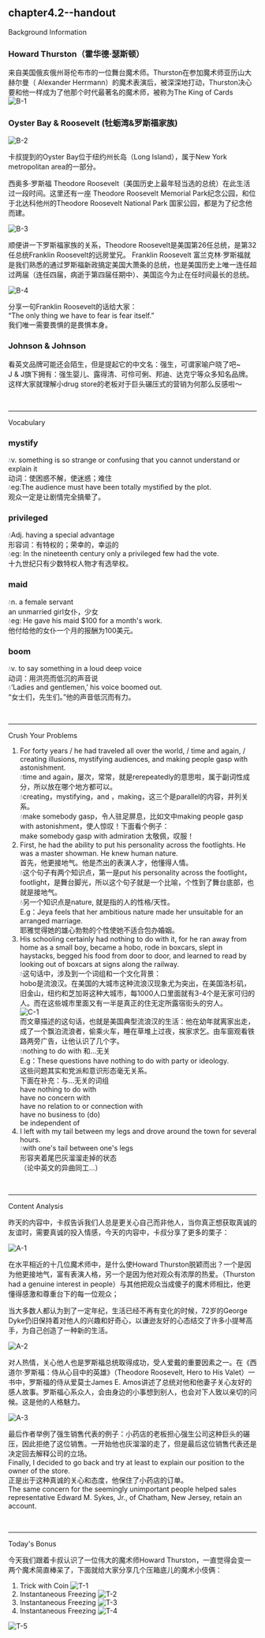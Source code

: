 
chapter4.2--handout
---
Background Information

### Howard Thurston（霍华德·瑟斯顿）

来自美国俄亥俄州哥伦布市的一位舞台魔术师。Thurston在参加魔术师亚历山大赫尔曼（ Alexander Herrmann）的魔术表演后，被深深地打动，Thurston决心要和他一样成为了他那个时代最著名的魔术师，被称为The King of Cards  
![B-1](\images\handouts\part4\chapter4-2\B-1.jpg)  


### Oyster Bay & Roosevelt (牡蛎湾&罗斯福家族) 

![B-2](\images\handouts\part4\chapter4-2\B-2.jpg)  

卡叔提到的Oyster Bay位于纽约州长岛（Long Island），属于New York metropolitan area的一部分。  

西奥多·罗斯福 Theodore Roosevelt（美国历史上最年轻当选的总统）在此生活过一段时间。这里还有一座 Theodore Roosevelt Memorial Park纪念公园，和位于北达科他州的Theodore Roosevelt National Park 国家公园，都是为了纪念他而建。  

![B-3](\images\handouts\part4\chapter4-2\B-3.jpg)  

顺便讲一下罗斯福家族的关系，Theodore Roosevelt是美国第26任总统，是第32任总统Franklin Roosevelt的远房堂兄。
Franklin Roosevelt 富兰克林·罗斯福就是我们熟悉的通过罗斯福新政搞定美国大萧条的总统，也是美国历史上唯一连任超过两届（连任四届，病逝于第四届任期中）、美国迄今为止在任时间最长的总统。  

![B-4](\images\handouts\part4\chapter4-2\B-4.jpg)  

分享一句Franklin Roosevelt的话给大家：  
“The only thing we have to fear is fear itself.”  
我们唯一需要畏惧的是畏惧本身。  

### Johnson & Johnson

看英文品牌可能还会陌生，但是提起它的中文名：强生，可谓家喻户晓了吧~  
J & J旗下拥有：强生婴儿、露得清、可伶可俐、邦迪、达克宁等众多知名品牌。这样大家就理解小drug store的老板对于巨头碾压式的营销为何那么反感啦～  

<br>

---
Vocabulary

### mystify

💧v. something is so strange or confusing that you cannot understand or explain it  
动词：使困惑不解，使迷惑；难住  
💧eg:The audience must have been totally mystified by the plot.  
观众一定是让剧情完全搞晕了。  

### privileged

💧Adj. having a special advantage  
形容词：有特权的；荣幸的，幸运的  
💧eg: In the nineteenth century only a privileged few had the vote.  
十九世纪只有少数特权人物才有选举权。  

### maid

💧n. a female servant  
an unmarried girl女仆，少女  
💧eg: He gave his maid $100 for a month's work.  
他付给他的女仆一个月的报酬为100美元。  

### boom

💧v. to say something in a loud deep voice  
动词：用洪亮而低沉的声音说  
💧‘Ladies and gentlemen,’ his voice boomed out.  
“女士们，先生们。”他的声音低沉而有力。  

<br>

---
Crush Your Problems

1. For forty years / he had traveled all over the world, / time and again, / creating illusions, mystifying audiences, and making people gasp with astonishment.  
💧time and again，屡次，常常，就是rerepeatedly的意思啦，属于副词性成分，所以放在哪个地方都可以。  
💧creating，mystifying，and ，making，这三个是parallel的内容，并列关系。  
💧make somebody gasp，令人驻足屏息，比如文中making people gasp with astonishment，使人惊叹！下面看个例子：  
make somebody gasp with admiration 太敬佩，叹服！  
2. First, he had the ability to put his personality across the footlights. He was a master showman. He knew human nature.  
首先，他更接地气。他是杰出的表演人才，他懂得人情。  
💧这个句子有两个知识点，第一是put his personality across the footlight，footlight，是舞台脚光，所以这个句子就是一个比喻，个性到了舞台底部，也就是接地气。  
💧另一个知识点是nature, 就是指的人的性格/天性。  
E.g：Jeya feels that her ambitious nature made her unsuitable for an arranged marriage.  
耶雅觉得她的雄心勃勃的个性使她不适合包办婚姻。  
3. His schooling certainly had nothing to do with it, for he ran away from home as a small boy, became a hobo, rode in boxcars, slept in haystacks, begged his food from door to door, and learned to read by looking out of boxcars at signs along the railway.  
💧这句话中，涉及到一个词组和一个文化背景：  
hobo是流浪汉。在美国的大城市这种流浪汉现象尤为突出，在美国洛杉矶，旧金山，纽约和芝加哥这种大城市，每1000人口里面就有3-4个是无家可归的人。而在这些城市里面又有一半是真正的住无定所露宿街头的穷人。  
![C-1](\images\handouts\part4\chapter4-2\C-1.jpg)  
而文章描述的这句话，也就是美国典型流浪汉的生活：他在幼年就离家出走，成了一个飘泊流浪者，偷乘火车，睡在草堆上过夜，挨家求乞。由车窗观看铁路两旁广告，让他认识了几个字。  
💧nothing to do with 和...无关  
E.g：These questions have nothing to do with party or ideology.  
这些问题其实和党派和意识形态毫无关系。  
下面在补充：与…无关的词组  
have nothing to do with  
have no concern with  
have no relation to or connection with  
have no business to (do)  
be independent of  
4. I left with my tail between my legs and drove around the town for several hours.  
💧with one's tail between one's legs  
形容夹着尾巴灰溜溜走掉的状态  
（论中英文的异曲同工...）  

<br>

---
Content Analysis

昨天的内容中，卡叔告诉我们人总是更关心自己而非他人，当你真正想获取真诚的友谊时，需要真诚的投入情感，今天的内容中，卡叔分享了更多的栗子：  

![A-1](\images\handouts\part4\chapter4-2\A-1.jpg)  

在水平相近的十几位魔术师中，是什么使Howard Thurston脱颖而出？一个是因为他更接地气，富有表演人格，另一个是因为他对观众有浓厚的热爱。（Thurston had a genuine interest in people）与其他把观众当成傻子的魔术师相比，他更懂得感激和尊重台下的每一位观众；  

当大多数人都认为到了一定年纪，生活已经不再有变化的时候，72岁的George Dyke仍旧保持着对他人的兴趣和好奇心，以谦逊友好的心态结交了许多小提琴高手，为自己创造了一种新的生活。  

![A-2](\images\handouts\part4\chapter4-2\A-2.jpg)  

对人热情，关心他人也是罗斯福总统取得成功，受人爱戴的重要因素之一。在《西道尔·罗斯福：侍从心目中的英雄》（Theodore Roosevelt, Hero to His Valet）一书中，罗斯福的侍从爱莫士James E. Amos讲述了总统对他和他妻子关心友好的感人故事。罗斯福心系众人，会由身边的小事想到别人，也会对下人致以亲切的问候。这是他的人格魅力。  

![A-3](\images\handouts\part4\chapter4-2\A-3.jpg)  

最后作者举例了强生销售代表的例子：小药店的老板担心强生公司这种巨头的碾压，因此拒绝了这位销售。一开始他也灰溜溜的走了，但是最后这位销售代表还是决定回去解释公司的立场。  
Finally, I decided to go back and try at least to explain our position to the owner of the store.  
正是出于这种真诚的关心和态度，他保住了小药店的订单。  
The same concern for the seemingly unimportant people helped sales representative Edward M. Sykes, Jr., of Chatham, New Jersey, retain an account.  

<br>

---
Today's Bonus

今天我们跟着卡叔认识了一位伟大的魔术师Howard Thurston，一直觉得会变一两个魔术简直棒呆了，下面就给大家分享几个压箱底儿的魔术小伎俩：  

1. Trick with Coin
![T-1](\images\handouts\part4\chapter4-2\T-1.jpg)  
2. Instantaneous Freezing
![T-2](\images\handouts\part4\chapter4-2\T-2.jpg)  
3. Instantaneous Freezing
![T-3](\images\handouts\part4\chapter4-2\T-3.jpg)  
4. Instantaneous Freezing
![T-4](\images\handouts\part4\chapter4-2\T-4.jpg)  

![T-5](\images\handouts\part4\chapter4-2\T-5.jpg)  
